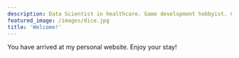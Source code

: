 ```yaml
---
description: Data Scientist in healthcare. Game development hobbyist. Consumer of tacos.
featured_image: /images/dice.jpg
title: 'Welcome!'
---
```


You have arrived at my personal website. Enjoy your stay!
